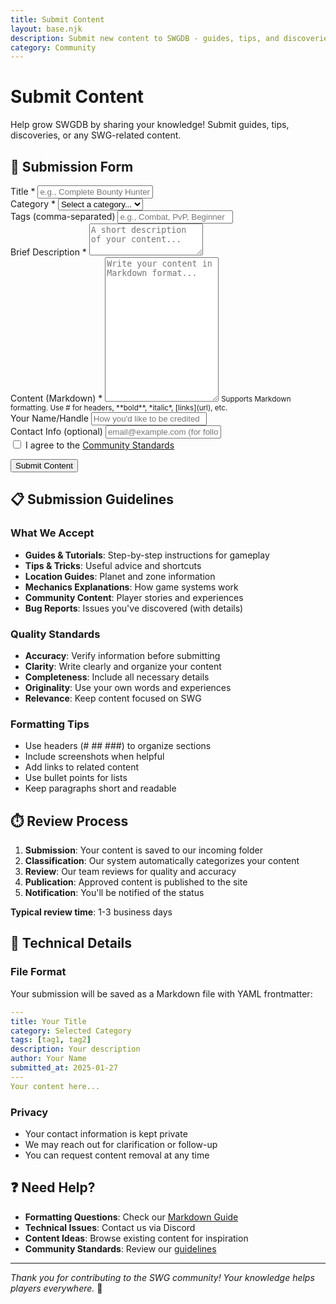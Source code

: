 ```yaml
---
title: Submit Content
layout: base.njk
description: Submit new content to SWGDB - guides, tips, and discoveries
category: Community
---
```


# Submit Content

Help grow SWGDB by sharing your knowledge! Submit guides, tips, discoveries, or any SWG-related content.

## 📝 Submission Form

<form id="content-form" class="submission-form">
  <div class="form-group">
    <label for="title">Title *</label>
    <input type="text" id="title" name="title" required 
           placeholder="e.g., Complete Bounty Hunter Guide">
  </div>

  <div class="form-group">
    <label for="category">Category *</label>
    <select id="category" name="category" required>
      <option value="">Select a category...</option>
      <option value="Quests">Quests</option>
      <option value="Professions">Professions</option>
      <option value="Crafting">Crafting</option>
      <option value="Combat">Combat</option>
      <option value="Space">Space</option>
      <option value="Planets">Planets</option>
      <option value="Factions">Factions</option>
      <option value="Systems">Systems</option>
      <option value="Economy">Economy</option>
      <option value="Support">Support</option>
      <option value="Exploration">Exploration</option>
    </select>
  </div>

  <div class="form-group">
    <label for="tags">Tags (comma-separated)</label>
    <input type="text" id="tags" name="tags" 
           placeholder="e.g., Combat, PvP, Beginner">
  </div>

  <div class="form-group">
    <label for="description">Brief Description *</label>
    <textarea id="description" name="description" required rows="3"
              placeholder="A short description of your content..."></textarea>
  </div>

  <div class="form-group">
    <label for="content">Content (Markdown) *</label>
    <textarea id="content" name="content" required rows="15"
              placeholder="Write your content in Markdown format..."></textarea>
    <small class="help-text">
      Supports Markdown formatting. Use # for headers, **bold**, *italic*, [links](url), etc.
    </small>
  </div>

  <div class="form-group">
    <label for="author">Your Name/Handle</label>
    <input type="text" id="author" name="author" 
           placeholder="How you'd like to be credited">
  </div>

  <div class="form-group">
    <label for="contact">Contact Info (optional)</label>
    <input type="email" id="contact" name="contact" 
           placeholder="email@example.com (for follow-up questions)">
  </div>

  <div class="form-group">
    <label>
      <input type="checkbox" id="agree" name="agree" required>
      I agree to the <a href="/community-standards/">Community Standards</a>
    </label>
  </div>

  <button type="submit" class="submit-btn">Submit Content</button>
</form>

## 📋 Submission Guidelines

### What We Accept
- **Guides & Tutorials**: Step-by-step instructions for gameplay
- **Tips & Tricks**: Useful advice and shortcuts
- **Location Guides**: Planet and zone information
- **Mechanics Explanations**: How game systems work
- **Community Content**: Player stories and experiences
- **Bug Reports**: Issues you've discovered (with details)

### Quality Standards
- **Accuracy**: Verify information before submitting
- **Clarity**: Write clearly and organize your content
- **Completeness**: Include all necessary details
- **Originality**: Use your own words and experiences
- **Relevance**: Keep content focused on SWG

### Formatting Tips
- Use headers (# ## ###) to organize sections
- Include screenshots when helpful
- Add links to related content
- Use bullet points for lists
- Keep paragraphs short and readable

## ⏱️ Review Process

1. **Submission**: Your content is saved to our incoming folder
2. **Classification**: Our system automatically categorizes your content
3. **Review**: Our team reviews for quality and accuracy
4. **Publication**: Approved content is published to the site
5. **Notification**: You'll be notified of the status

**Typical review time**: 1-3 business days

## 🔧 Technical Details

### File Format
Your submission will be saved as a Markdown file with YAML frontmatter:

```yaml
---
title: Your Title
category: Selected Category
tags: [tag1, tag2]
description: Your description
author: Your Name
submitted_at: 2025-01-27
---
Your content here...
```

### Privacy
- Your contact information is kept private
- We may reach out for clarification or follow-up
- You can request content removal at any time

## ❓ Need Help?

- **Formatting Questions**: Check our [Markdown Guide](https://www.markdownguide.org/)
- **Technical Issues**: Contact us via Discord
- **Content Ideas**: Browse existing content for inspiration
- **Community Standards**: Review our [guidelines](/community-standards/)

---

*Thank you for contributing to the SWG community! Your knowledge helps players everywhere.* 🚀

<script src="/scripts/submitContent.js"></script> 